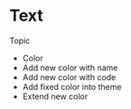 # Text

Topic

- Color
- Add new color with name
- Add new color with code
- Add fixed color into theme
- Extend new color
